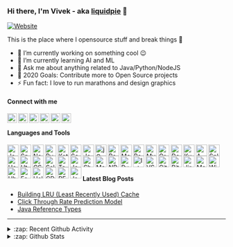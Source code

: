 ### Hi there, I'm Vivek - aka [liquidpie][website] 👋

[![Website](https://img.shields.io/website?label=vivekjaiswal.me&style=for-the-badge&up_message=UP&url=http%3A%2F%2Fvivekjaiswal.me)](http://www.vivekjaiswal.me)

This is the place where I opensource stuff and break things :rofl:

- 🔭 I’m currently working on something cool :wink:
- 🌱 I’m currently learning AI and ML
- 💬 Ask me about anything related to Java/Python/NodeJS
- 🥅 2020 Goals: Contribute more to Open Source projects
- ⚡ Fun fact: I love to run marathons and design graphics 


#### Connect with me

[<img align="left" alt="vivekjaiswal.me" width="22px" src="https://img.icons8.com/ios/50/000000/share-2.png" />][website]
[<img align="left" alt="liquidpie | Stackoverflow" width="22px" src="https://img.icons8.com/ios/50/000000/stackoverflow.png" />][stackoverflow]
[<img align="left" alt="liquidpie | Twitter" width="22px" src="https://img.icons8.com/ios/50/000000/twitter.png" />][twitter]
[<img align="left" alt="liquidpie | LinkedIn" width="22px" src="https://img.icons8.com/ios/50/000000/linkedin.png" />][linkedin]
[<img align="left" alt="liquidpie | Quora" width="22px" src="https://img.icons8.com/windows/32/000000/quora.png" />][quora]
[<img align="left" alt="liquidpie | Medium" width="22px" src="https://img.icons8.com/ios/50/000000/medium-logo.png" />][medium]

<br />

#### Languages and Tools

<div>
<img align="left" alt="Java" width="26px" src="https://img.icons8.com/dusk/64/000000/java-coffee-cup-logo.png" />
<img align="left" alt="Spring" width="26px" src="https://img.icons8.com/color/48/000000/spring-logo.png" />
<img align="left" alt="NodeJS" width="26px" src="https://img.icons8.com/color/48/000000/nodejs.png" />
<img align="left" alt="Pyhton" width="26px" src="https://img.icons8.com/color/48/000000/python.png" />
<img align="left" alt="Kotlin" width="26px" src="https://img.icons8.com/color/48/000000/kotlin.png" />
<img align="left" alt="Scala" width="26px" src="https://img.icons8.com/dusk/64/000000/scala.png" />
<img align="left" alt="Javascript" width="26px" src="https://img.icons8.com/color/48/000000/javascript.png" />
<img align="left" alt="jQuery" width="26px" src="https://img.icons8.com/ios-filled/50/000000/jquery.png" />
<img align="left" alt="PostgreSQL" width="26px" src="https://img.icons8.com/color/48/000000/postgreesql.png" />
<img align="left" alt="MongoDB" width="26px" src="https://img.icons8.com/color/48/000000/mongodb.png" />
<img align="left" alt="Redis" width="26px" src="https://img.icons8.com/color/48/000000/redis.png" />
<img align="left" alt="MySQL" width="26px" src="https://img.icons8.com/office/80/000000/mysql.png" />
<img align="left" alt="GraphQL" width="26px" src="https://img.icons8.com/color/48/000000/graphql.png" />
<img align="left" alt="Docker" width="26px" src="https://img.icons8.com/color/48/000000/docker.png" />
<img align="left" alt="Kubernetes" width="26px" src="https://img.icons8.com/color/48/000000/kubernetes.png" />
<img align="left" alt="AWS" width="26px" src="https://img.icons8.com/color/48/000000/amazon-web-services.png" />
<img align="left" alt="Splunk" width="26px" src="https://img.icons8.com/color/48/000000/splunk.png" />
<img align="left" alt="Heroku" width="26px" src="https://img.icons8.com/color/48/000000/heroku.png" />
<img align="left" alt="Html5" width="26px" src="https://img.icons8.com/color/48/000000/html-5.png" />
<img align="left" alt="CSS3" width="26px" src="https://img.icons8.com/dusk/48/000000/css3.png" />
<img align="left" alt="Salesforce" width="26px" src="https://img.icons8.com/color/48/000000/salesforce.png" />
<img align="left" alt="Tomcat" width="26px" src="https://img.icons8.com/color/48/000000/tomcat.png" />
<img align="left" alt="Jenkins" width="26px" src="https://img.icons8.com/color/48/000000/jenkins.png" />
<img align="left" alt="Shell" width="26px" src="https://img.icons8.com/fluent/48/000000/console.png" />
<img align="left" alt="Matlab" width="26px" src="https://img.icons8.com/nolan/64/matlab.png" />
<img align="left" alt="NPM" width="26px" src="https://img.icons8.com/color/48/000000/npm.png" />
<img align="left" alt="PyCharm" width="26px" src="https://img.icons8.com/color/48/000000/pycharm.png" />
<img align="left" alt="IntelliJ" width="26px" src="https://img.icons8.com/color/48/000000/intellij-idea.png" />
<img align="left" alt="VS Code" width="26px" src="https://img.icons8.com/fluent/48/000000/visual-studio-code-2019.png" />
<img align="left" alt="Git" width="26px" src="https://img.icons8.com/color/48/000000/git.png" />
<img align="left" alt="Bitbucket" width="26px" src="https://img.icons8.com/color/48/000000/bitbucket.png" />
<img align="left" alt="Jira" width="26px" src="https://img.icons8.com/color/48/000000/jira.png" />
<img align="left" alt="MacOS" width="26px" src="https://img.icons8.com/color/48/000000/mac-logo.png" />
<img align="left" alt="Windows" width="26px" src="https://img.icons8.com/color/48/000000/windows-10.png" />
<img align="left" alt="Ubuntu" width="26px" src="https://img.icons8.com/color/48/000000/ubuntu--v1.png" />
<img align="left" alt="Fedora" width="26px" src="https://img.icons8.com/windows/50/000000/fedora.png" />
<img align="left" alt="Helm" width="26px" src="https://img.icons8.com/ultraviolet/24/000000/ship-wheel.png" />
<img align="left" alt="CD" width="26px" src="https://img.icons8.com/color/48/000000/deployment.png" />
<img align="left" alt="REST" width="26px" src="https://img.icons8.com/color/48/000000/api-settings.png" />
<img align="left" alt="Json" width="26px" src="https://img.icons8.com/nolan/48/json.png" />
<div/>

<br />
<br />
<br />

#### Latest Blog Posts

<!-- BLOG-POST-LIST:START -->
- [Building LRU (Least Recently Used) Cache](https://www.vivekjaiswal.me/2018/Building-LRU-Least-Recently-Used-Cache)
- [Click Through Rate Prediction Model](https://www.vivekjaiswal.me/2018/Click-Through-Rate-Prediction-Model)
- [Java Reference Types](https://www.vivekjaiswal.me/2018/Java-Reference-Types/)
<!-- BLOG-POST-LIST:END -->

---

<details>
  <summary>:zap: Recent Github Activity</summary>
<!--START_SECTION:activity-->

<!--END_SECTION:activity-->
</details>


<details>
  <summary>:zap: Github Stats</summary>

<img align="left" alt="liquidpie's Github Stats" src="https://github-readme-stats.vercel.app/api?username=liquidpie&show_icons=true&hide_border=true&include_all_commits=true&count_private=true&theme=onedark" />

</details>


[website]: https://vivekjaiswal.me
[twitter]: https://twitter.com/vivekjaiswal22
[linkedin]: https://linkedin.com/in/vivek223
[quora]: https://www.quora.com/profile/Vivek-Jaiswal-13
[medium]: https://medium.com/@liquidpie
[stackoverflow]: https://stackoverflow.com/users/2596827/liquidpie?tab=profile
